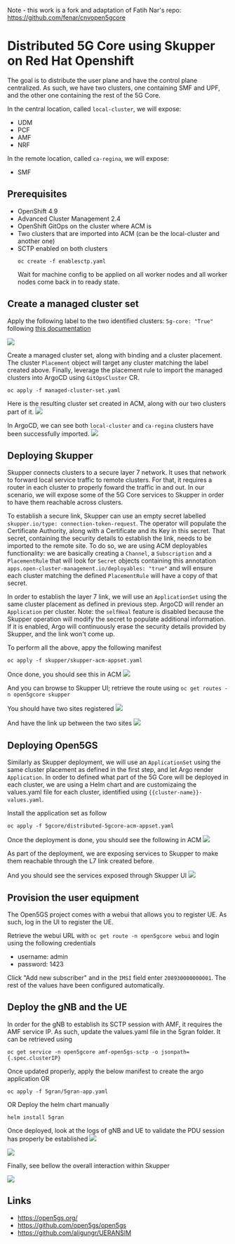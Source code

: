 Note - this work is a fork and adaptation of Fatih Nar's repo: https://github.com/fenar/cnvopen5gcore

# Distributed 5G Core using Skupper on Red Hat Openshift

The goal is to distribute the user plane and have the control plane centralized. As such, we have two clusters, one containing SMF and UPF, and the other one containing the rest of the 5G Core.

In the central location, called `local-cluster`, we will expose:
- UDM
- PCF
- AMF
- NRF

In the remote location, called `ca-regina`, we will expose:
- SMF

## Prerequisites

- OpenShift 4.9
- Advanced Cluster Management 2.4
- OpenShift GitOps on the cluster where ACM is
- Two clusters that are imported into ACM (can be the local-cluster and another one)
- SCTP enabled on both clusters
    ```
    oc create -f enablesctp.yaml
    ```
    Wait for machine config to be applied on all worker nodes and all worker nodes come back in to ready state.

## Create a managed cluster set

Apply the following label to the two identified clusters: `5g-core: "True"` following [this documentation](https://access.redhat.com/documentation/en-us/red_hat_advanced_cluster_management_for_kubernetes/2.4/html/clusters/managing-your-clusters#managing-cluster-labels)

![](assets/cluster-label.png)

Create a managed cluster set, along with binding and a cluster placement. The cluster `Placement` object will target any cluster matching the label created above.
Finally, leverage the placement rule to import the managed clusters into ArgoCD using `GitOpsCluster` CR.
~~~
oc apply -f managed-cluster-set.yaml
~~~

Here is the resulting cluster set created in ACM, along with our two clusters part of it.
![](assets/cluster-set.png)

In ArgoCD, we can see both `local-cluster` and `ca-regina` clusters have been successfully imported.
![](assets/argocd-clusters.png)

## Deploying Skupper

Skupper connects clusters to a secure layer 7 network. It uses that network to forward local service traffic to remote clusters. For that, it requires a router in each cluster to properly foward the traffic in and out. In our scenario, we will expose some of the 5G Core services to Skupper in order to have them reachable across clusters.

To establish a secure link, Skupper can use an empty secret labelled `skupper.io/type: connection-token-request`. The operator will populate the Certificate Authority, along with a Certificate and its Key in this secret.
That secret, containing the security details to establish the link, needs to be imported to the remote site.
To do so, we are using ACM deployables functionality: we are basically creating a `Channel`, a `Subscription` and a `PlacementRule` that will look for `Secret` objects containing this annotation `apps.open-cluster-management.io/deployables: "true"` and will ensure each cluster matching the defined `PlacementRule` will have a copy of that secret.

In order to establish the layer 7 link, we will use an `ApplicationSet` using the same cluster placement as defined in previous step. ArgoCD will render an `Application` per cluster.
Note: the `selfHeal` feature is disabled because the Skupper operation will modify the secret to populate additional information. If it is enabled, Argo will continuously erase the security details provided by Skupper, and the link won't come up.

To perform all the above, appy the following manifest
~~~
oc apply -f skupper/skupper-acm-appset.yaml
~~~

Once done, you should see this in ACM
![](assets/acm-skupper-appset.png)

And you can browse to Skupper UI; retrieve the route using `oc get routes -n open5gcore skupper`

You should have two sites registered
![](assets/ca-regina-sites.png)

And have the link up between the two sites
![](assets/ca-regina-link.png)

## Deploying Open5GS

Similarly as Skupper deployment, we will use an `ApplicationSet` using the same cluster placement as defined in the first step, and let Argo render `Application`.
In order to defined what part of the 5G Core will be deployed in each cluster, we are using a Helm chart and are customizaing the values.yaml file for each cluster, identified using `{{cluster-name}}-values.yaml`.

Install the application set as follow
~~~
oc apply -f 5gcore/distributed-5gcore-acm-appset.yaml
~~~

Once the deployment is done, you should see the following in ACM
![](assets/distributed-5g-acm.png)

As part of the deployment, we are exposing services to Skupper to make them reachable through the L7 link created before.

And you should see the services exposed through Skupper UI
![](assets/exposed-services.png)

## Provision the user equipment

The Open5GS project comes with a webui that allows you to register UE. As such, log in the UI to register the UE.

Retrieve the webui URL with `oc get route -n open5gcore webui` and login using the following credentials
- username: admin
- password: 1423

Click "Add new subscriber" and in the `IMSI` field enter `208930000000001`. The rest of the values have been configured automatically.

## Deploy the gNB and the UE

In order for the gNB to establish its SCTP session with AMF, it requires the AMF service IP. As such, update the values.yaml file in the 5gran folder.
It can be retrieved using
~~~
oc get service -n open5gcore amf-open5gs-sctp -o jsonpath={.spec.clusterIP}
~~~

Once updated properly, apply the below manifest to create the argo application OR
~~~
oc apply -f 5gran/5gran-app.yaml
~~~

OR Deploy the helm chart manually
~~~
helm install 5gran
~~~

Once deployed, look at the logs of gNB and UE to validate the PDU session has properly be established
![](assets/gnb-logs.png)

![](assets/ue-logs.png)


Finally, see bellow the overall interaction within Skupper

![](assets/skupper-svc-interaction.png)

## Links
- https://open5gs.org/
- https://github.com/open5gs/open5gs
- https://github.com/aligungr/UERANSIM